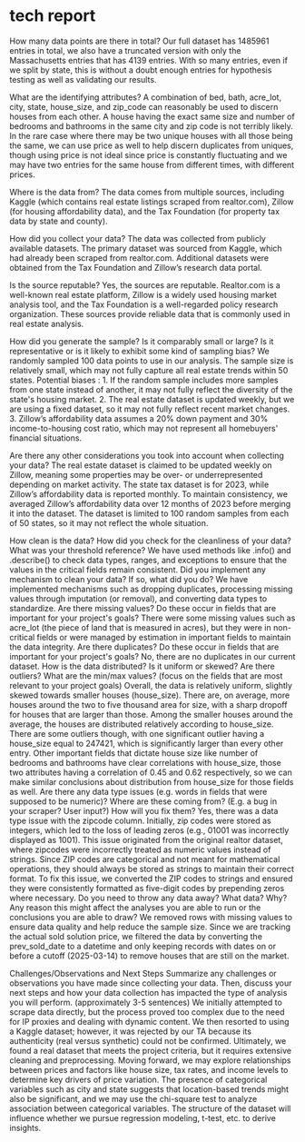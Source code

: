 # tech report
How many data points are there in total?
Our full dataset has 1485961 entries in total, we also have a truncated version with only the Massachusetts entries that has 4139 entries. With so many entries, even if we split by state, this is without a doubt enough entries for hypothesis testing as well as validating our results.

What are the identifying attributes?
A combination of bed, bath, acre_lot, city, state, house_size, and zip_code can reasonably be used to discern houses from each other. A house having the exact same size and number of bedrooms and bathrooms in the same city and zip code is not terribly likely. In the rare case where there may be two unique houses with all those being the same, we can use price as well to help discern duplicates from uniques, though using price is not ideal since price is constantly fluctuating and we may have two entries for the same house from different times, with different prices.

Where is the data from?
The data comes from multiple sources, including Kaggle (which contains real estate listings scraped from realtor.com), Zillow (for housing affordability data), and the Tax Foundation (for property tax data by state and county).

How did you collect your data?
The data was collected from publicly available datasets. The primary dataset was sourced from Kaggle, which had already been scraped from realtor.com. Additional datasets were obtained from the Tax Foundation and Zillow’s research data portal.

Is the source reputable?
Yes, the sources are reputable. Realtor.com is a well-known real estate platform, Zillow is a widely used housing market analysis tool, and the Tax Foundation is a well-regarded policy research organization. These sources provide reliable data that is commonly used in real estate analysis.

How did you generate the sample? Is it comparably small or large? Is it representative or is it likely to exhibit some kind of sampling bias?
We randomly sampled 100 data points to use in our analysis. The sample size is relatively small, which may not fully capture all real estate trends within 50 states. Potential biases : 1. If the random sample includes more samples from one state instead of another, it may not fully reflect the diversity of the state's housing market. 2. The real estate dataset is updated weekly, but we are using a fixed dataset, so it may not fully reflect recent market changes. 3. Zillow’s affordability data assumes a 20% down payment and 30% income-to-housing cost ratio, which may not represent all homebuyers' financial situations.

Are there any other considerations you took into account when collecting your data?
The real estate dataset is claimed to be updated weekly on Zillow, meaning some properties may be over- or underrepresented depending on market activity. The state tax dataset is for 2023, while Zillow’s affordability data is reported monthly. To maintain consistency, we averaged Zillow’s affordability data over 12 months of 2023 before merging it into the dataset. The dataset is limited to 100 random samples from each of 50 states, so it may not reflect the whole situation. 

How clean is the data? 
How did you check for the cleanliness of your data? What was your threshold reference?
We have used methods like .info() and .describe() to check data types, ranges, and exceptions to ensure that the values in the critical fields remain consistent.
Did you implement any mechanism to clean your data? If so, what did you do?
We have implemented mechanisms such as dropping duplicates, processing missing values through imputation (or removal), and converting data types to standardize.
Are there missing values? Do these occur in fields that are important for your project's goals?
There were some missing values such as acre_lot (the piece of land that is measured in acres), but they were in non-critical fields or were managed by estimation in important fields to maintain the data integrity.
Are there duplicates? Do these occur in fields that are important for your project's goals?
No, there are no duplicates in our current dataset. 
How is the data distributed? Is it uniform or skewed? Are there outliers? What are the min/max values? (focus on the fields that are most relevant to your project goals)
Overall, the data is relatively uniform, slightly skewed towards smaller houses (house_size). There are, on average, more houses around the two to five thousand area for size, with a sharp dropoff for houses that are larger than those. Among the smaller houses around the average, the houses are distributed relatively according to house_size. There are some outliers though, with one significant outlier having a house_size equal to 247421, which is significantly larger than every other entry. Other important fields that dictate house size like number of bedrooms and bathrooms have clear correlations with house_size, those two attributes having a correlation of 0.45 and 0.62 respectively, so we can make similar conclusions about distribution from house_size for those fields as well.
Are there any data type issues (e.g. words in fields that were supposed to be numeric)? Where are these coming from? (E.g. a bug in your scraper? User input?) How will you fix them?
Yes, there was a data type issue with the zipcode column. Initially, zip codes were stored as integers, which led to the loss of leading zeros (e.g., 01001 was incorrectly displayed as 1001). This issue originated from the original realtor dataset, where zipcodes were incorrectly treated as numeric values instead of strings. Since ZIP codes are categorical and not meant for mathematical operations, they should always be stored as strings to maintain their correct format. To fix this issue, we converted the ZIP codes to strings and ensured they were consistently formatted as five-digit codes by prepending zeros where necessary.
Do you need to throw any data away? What data? Why? Any reason this might affect the analyses you are able to run or the conclusions you are able to draw?
We removed rows with missing values to ensure data quality and help reduce the sample size. Since we are tracking the actual sold solution price, we filtered the data by converting the prev_sold_date to a datetime and only keeping records with dates on or before a cutoff (2025-03-14) to remove houses that are still on the market.

Challenges/Observations and Next Steps
Summarize any challenges or observations you have made since collecting your data. Then, discuss your next steps and how your data collection has impacted the type of analysis you will perform. (approximately 3-5 sentences)
We initially attempted to scrape data directly, but the process proved too complex due to the need for IP proxies and dealing with dynamic content. We then resorted to using a Kaggle dataset; however, it was rejected by our TA because its authenticity (real versus synthetic) could not be confirmed. Ultimately, we found a real dataset that meets the project criteria, but it requires extensive cleaning and preprocessing. Moving forward,  we may explore relationships between prices and factors like house size, tax rates, and income levels to determine key drivers of price variation. The presence of categorical variables such as city and state suggests that location-based trends might also be significant, and we may use the chi-square test to analyze association between categorical variables. The structure of the dataset will influence whether we pursue regression modeling, t-test, etc. to derive insights.
